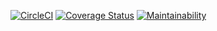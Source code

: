 [![CircleCI](https://circleci.com/gh/emasys/pms-server/tree/staging.svg?style=svg)](https://circleci.com/gh/emasys/pms-server/tree/staging)
[![Coverage Status](https://coveralls.io/repos/github/emasys/pms-server/badge.svg?branch=staging)](https://coveralls.io/github/emasys/pms-server?branch=staging)
[![Maintainability](https://api.codeclimate.com/v1/badges/2301a10ad42f11d457e3/maintainability)](https://codeclimate.com/github/emasys/pms-server/maintainability)
